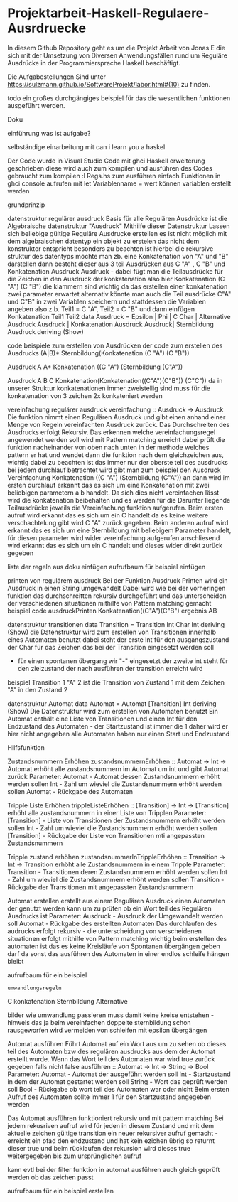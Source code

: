 # Projektarbeit-Haskell-Regulaere-Ausrdruecke

In diesem Github Repository geht es um die Projekt Arbeit von Jonas E die sich mit der Umsetzung von Diversen Anwendungsfällen rund um Reguläre Ausdrücke in der Programmiersprache Haskell beschäftigt.

Die Aufgabestellungen Sind unter https://sulzmann.github.io/SoftwareProjekt/labor.html#(10) zu finden.

todo ein großes durchgängiges beispiel für das die wesentlichen funktionen ausgeführt werden.


Doku 

einführung was ist aufgabe?



selbständige einarbeitung mit can i learn you a haskel


Der Code wurde in Visual Studio Code mit ghci Haskell erweiterung geschrieben
diese wird auch zum kompilen und ausführen des Codes gebraucht
zum kompilen :l Regs.hs
zum ausführen einfach Funktionen in ghci console aufrufen
mit let Variablenname = wert 
können variablen erstellt werden


grundprinzip

datenstruktur regulärer ausdruck
Basis für alle Regulären Ausdrücke ist die Algebraische datenstruktur "Ausdruck"
Mithilfe dieser Datenstruktur Lassen sich beliebige gültige Reguläre Ausdrucke erstellen es ist nicht möglich
mit dem algebraischen datentyp ein objekt zu erstelen das nicht dem konstruktor entspricht
besonders zu beachten ist hierbei die rekursive struktur des datentyps möchte man zb.
eine Konkatenation von "A" und "B" darstellen dann besteht dieser aus 3 teil Ausdrücken
aus C "A" ,  C "B" und Konkatenation Ausdruck Ausdruck - dabei fügt man die Teilausdrücke für die Zeichen
in den Ausdruck der konkatenation also hier Konkatenation (C "A") (C "B")
die klammern sind wichtig da das erstellen einer konkatenation zwei parameter erwartet
alternativ könnte man auch die Teil ausdrücke C"A" und C"B" in zwei Variablen speichern und stattdessen die 
Variablen angeben also z.b. Teil1 = C "A", Teil2 = C "B" und dann einfügen Konkatenation Teil1 Teil2
data Ausdruck = Epsilon | Phi | C Char | Alternative Ausdruck Ausdruck | Konkatenation Ausdruck Ausdruck| Sternbildung Ausdruck deriving (Show)

code beispiele zum erstellen von Ausdrücken
der code zum erstellen des Ausdrucks (A|B)*
Sternbildung(Konkatenation (C "A") (C "B"))

Ausdruck A A*
Konkatenation ((C "A") (Sternbildung (C"A"))

Ausdruck A B C
Konkatenation(Konkatenation((C"A")(C"B")) (C"C"))
da in unserer Struktur konkatenationen immer zweistellig sind muss für die konkatenation von 3 zeichen
2x konkateniert werden

vereinfachung regulärer ausdruck
vereinfachung :: Ausdruck -> Ausdruck
Die funktion nimmt einen Regulären Ausdruck und gibt einen anhand einer Menge von Regeln vereinfachten
Ausdruck zurück. Das Durchschreiten des Ausdrucks erfolgt Rekursiv. Das erkennen welche vereinfachungsregel
angewendet werden soll wird mit Pattern matching erreicht dabei prüft die funktion nacheinander von oben nach
unten in der methode welches pattern er hat und wendet dann die funktion nach dem gleichzeichen aus, wichtig
dabei zu beachten ist das immer nur der oberste teil des ausdrucks bei jedem durchlauf betrachtet wird
gibt man zum beispiel den Ausdruck Vereinfachung Konkatenation ((C "A") (Sternbildung (C"A")) an dann wird im ersten durchlauf
erkannt das es sich um eine Konkatenation mit zwei beliebigen parametern a b handelt. Da sich dies nicht vereinfachen
lässt wird die konkatenation beibehalten und es werden für die Darunter liegende Teilausdrücke
jeweils die Vereinfachung funktion aufgerufen. Beim ersten aufruf wird erkannt das es sich um ein C handelt 
da es keine weitere verschachtelung gibt wird C "A" zurück gegeben. Beim anderen aufruf wird erkannt das es sich
um eine Sternbildung mit beliebigem Parameter handelt, für diesen parameter wird wider vereinfachung aufgerufen
anschliesend wird erkannt das es sich um ein C handelt und dieses wider direkt zurück gegeben

liste der regeln aus doku einfügen
aufrufbaum für beispiel einfügen


printen von regulärem ausdruck
Bei der Funktion Ausdruck Printen wird ein Ausdruck in einen String umgewandelt
Dabei wird wie bei der vorheringen funktion das durchschreitten rekursiv durchgeführt und das unterscheiden der 
verschiedenen situationen mithilfe von Pattern matching gemacht
beispiel code ausdruckPrinten Konkatenation((C"A")(C"B")
ergebnis AB

datenstruktur transitionen
data Transition = Transition Int Char Int deriving (Show)
die Datenstruktur wird zum erstellen von Transitionen innerhalb eines Automaten benutzt
dabei steht der erste Int für den ausgangszustand der Char für das Zeichen das bei der Transition eingesetzt werden soll
- für einen spontanen übergang wir "-" eingesetzt der zweite int steht für den zielzustand der nach ausführen
der transition erreicht wird

beispiel Transition 1 "A" 2
ist die Transition von Zustand 1 mit dem Zeichen "A" in den Zustand 2


datenstruktur Automat
data Automat = Automat [Transition] Int deriving (Show)
Die Datenstruktur wird zum erstellen von Automaten benutzt
Ein Automat enthält eine Liste von Transitionen und einen Int für den Endzustand 
des Automaten - der Startzustand ist immer die 1 daher wird er hier nicht angegeben
alle Automaten haben nur einen Start und Endzustand

Hilfsfunktion

Zustandsnummern Erhöhen
zustandsnummernErhöhen :: Automat -> Int -> Automat
erhöht alle zustandsnummern im Automat um int und gibt Automat zurück
Parameter:
Automat - Automat dessen Zustandsnummern erhöht werden sollen
Int - Zahl um wieviel die Zustandsnummern erhöht werden sollen
Automat - Rückgabe des Automaten

Tripple Liste Erhöhen
trippleListeErhöhen :: [Transition] -> Int -> [Transition]
erhöht alle zustandsnummern in einer Liste von Tripplen
Parameter:
[Transition] - Liste von Transitionen der Zustandsnummern erhöht werden sollen
Int - Zahl um wieviel die Zustandsnummern erhöht werden sollen
[Transition] - Rückgabe der Liste von Transitionen mti angepassten Zustandsnummern

Tripple zustand erhöhen
zustandsnummerInTrippleErhöhen :: Transition -> Int -> Transition
erhöht alle Zustandsnummern in einem Tripple
Parameter:
Transition - Transitionen deren Zustandsnummern erhöht werden sollen
Int - Zahl um wieviel die Zustandsnummern erhöht werden sollen
Transition - Rückgabe der Transitionen mit angepassten Zustandsnummern


Automat erstellen
erstellt aus einem Regulären Ausdruck einen Automaten der genutzt werden kann
um zu prüfen ob ein Wort teil des Regulären Ausdrucks ist
Parameter:
Ausdruck - Ausdruck der Umgewandelt werden soll
Automat - Rückgabe des erstellten Automaten
Das durchlaufen des audrucks erfolgt rekursiv - die unterscheidung von verscheidenen situationen
erfolgt mithilfe von Pattern matching
wichtig beim erstellen des automaten ist das es keine Kreisläufe von Spontanen übergängen geben darf
da sonst das ausführen des Automaten in einer endlos schleife hängen bleibt

aufrufbaum für ein beispiel

    umwandlungsregeln 
C
konkatenation
Sternbildung
Alternative

bilder wie umwandlung passieren muss damit keine kreise entstehen - hinweis das ja beim vereinfachen doppelte
sternbildung schon rausgeworfen wird
    vermeiden von schleifen mit epsilon übergängen


Automat ausführen
Führt Automat auf ein Wort aus um zu sehen ob dieses teil des Automaten bzw des regulären ausdrucks
aus dem der Automat erstellt wurde. Wenn das Wort teil des Automaten war wird true zurück gegeben
falls nicht false
ausführen :: Automat -> Int -> String -> Bool
Parameter:
Automat - Automat der ausgeführt werden soll
Int - Startzustand in dem der Automat gestartet werden soll
String - Wort das geprüft werden soll
Bool - Rückgabe ob wort teil des Automaten war oder nicht
Beim ersten Aufruf des Automaten sollte immer 1 für den Startzustand angegeben werden

Das Automat ausführen funktioniert rekursiv und mit pattern matching
Bei jedem rekusriven aufruf wird für jeden in diesem Zustand und mit dem aktuelle zeichen
gültige transition ein neuer rekursiver aufruf gemacht - erreicht ein pfad den endzustand und hat kein ezichen übrig so returnt
dieser true und beim rücklaufen der rekursion wird dieses true weitergegeben bis zum ursprünglichen aufruf

kann evtl bei der filter funktion in automat ausführen auch gleich geprüft werden ob das zeichen passt

aufrufbaum für ein beispiel erstellen

